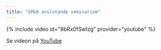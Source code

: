 ```yaml
---
title: "SPGA avslutande seminarium"
---
```


{% include video id="8bRx0fSwIzg" provider="youtube" %}

Se videon på [YouTube](https://www.youtube.com/watch?v=8bRx0fSwIzg)

